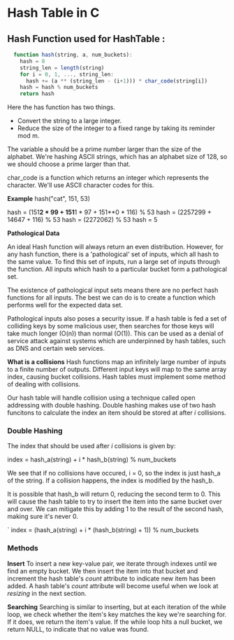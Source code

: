 # Hash Table in C


## Hash Function used for HashTable :

```js
  function hash(string, a, num_buckets):
    hash = 0
    string_len = length(string)
    for i = 0, 1, ..., string_len:
      hash += (a ** (string_len - (i+1))) * char_code(string[i])
    hash = hash % num_buckets
    return hash
```

Here the has function has two things.

- Convert the string to a large integer.
- Reduce the size of the integer to a fixed range by taking its reminder mod m.

The variable a should be a prime number larger than the size of the alphabet. We're hashing ASCII strings, which has an alphabet size of 128, so we should choose a prime larger than that.

char_code is a function which returns an integer which represents the character. We'll use ASCII character codes for this.

**Example**
hash("cat", 151, 53)

hash = (151**2 * 99 + 151**1 * 97 + 151**0 * 116) % 53
hash = (2257299 + 14647 + 116) % 53
hash = (2272062) % 53
hash = 5

**Pathological Data**

An ideal Hash function will always return an even distribution. However, for any hash function, there is a 'pathological' set of inputs, which all hash to the same value. To find this set of inputs, run a large set of inputs through the function.
All inputs which hash to a particular bucket form a pathological set.

The existence of pathological input sets means there are no perfect hash functions for all inputs. The best we can do is to create a function which performs well for the expected data set.

Pathological inputs also poses a security issue. If a hash table is fed a set of colliding keys by some malicious user, then searches for those keys will take much longer (O(n)) than normal (O(1)). This can be used as a denial of service attack against systems which are underpinned by hash tables, such as DNS and certain web services.

**What is a collisions**
Hash functions map an infinitely large number of inputs to a finite number of outputs. Different input keys will map to the same array index, causing bucket collisions. Hash tables must implement some method of dealing with collisions.

Our hash table will handle collision using a technique called open addressing with double hashing. Double hashing makes use of two hash funcitons to calculate the index an item should be stored at after *i* collisions. 

### Double Hashing

The index that should be used after *i* collisions is given by:

  index = hash_a(string) + i * hash_b(string) % num_buckets

We see that if no collisions have occured, i = 0, so the index is just hash_a of the string. If a collision happens, the index is modified by the hash_b.

It is possible that hash_b will return 0, reducing the second term to 0. This will cause the hash table to try to insert the item into the same bucket over and over. We can mitigate this by adding 1 to the result of the second hash, making sure it's never 0.

` index = (hash_a(string) + i * (hash_b(string) + 1)) % num_buckets

### Methods

**Insert**
To insert a new key-value pair, we iterate through indexes until we find an empty bucket. We then insert the item into that bucket and increment the hash table's *count* attribute to indicate new item has been added. A hash table's *count* attribute will become useful when we look at *resizing* in the next section.

**Searching**
Searching is similar to inserting, but at each iteration of the while loop, we check whether the item's key matches the key we're searching for. If it does, we return the item's value. If the while loop hits a null bucket, we return NULL, to indicate that no value was found.

